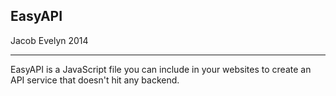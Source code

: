 ## EasyAPI

Jacob Evelyn
2014

----

EasyAPI is a JavaScript file you can include in your websites to create an API
service that doesn't hit any backend.
